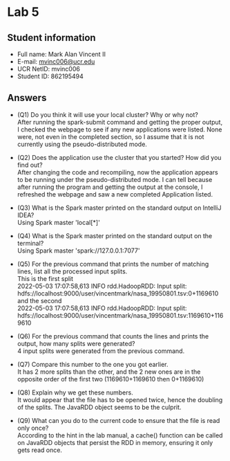 # Lab 5

## Student information

* Full name: Mark Alan Vincent II
* E-mail: mvinc006@ucr.edu
* UCR NetID: mvinc006
* Student ID: 862195494

## Answers

* (Q1) Do you think it will use your local cluster? Why or why not?  
After running the spark-submit command and getting the proper output, I checked the webpage
to see if any new applications were listed. None were, not even in the completed section, so I assume that it is
not currently using the pseudo-distributed mode.  


* (Q2) Does the application use the cluster that you started? How did you find out?  
After changing the code and recompiling, now the application appears to be running under the pseudo-distributed mode.
I can tell because after running the program and getting the output at the console, I refreshed the webpage and saw a
new completed Application listed.  


* (Q3) What is the Spark master printed on the standard output on IntelliJ IDEA?  
  Using Spark master 'local[*]'  


* (Q4) What is the Spark master printed on the standard output on the terminal?  
  Using Spark master 'spark://127.0.0.1:7077'  


* (Q5) For the previous command that prints the number of matching lines, list all the processed input splits.  
This is the first split  
2022-05-03 17:07:58,613 INFO rdd.HadoopRDD: Input split: hdfs://localhost:9000/user/vincentmark/nasa_19950801.tsv:0+1169610  
and the second  
2022-05-03 17:07:58,613 INFO rdd.HadoopRDD: Input split: hdfs://localhost:9000/user/vincentmark/nasa_19950801.tsv:1169610+1169610


* (Q6) For the previous command that counts the lines and prints the output, how many splits were generated?  
4 input splits were generated from the previous command.  


* (Q7) Compare this number to the one you got earlier.  
It has 2 more splits than the other, and the 2 new ones are in the opposite order of the first two (1169610+1169610 then 0+1169610)  


* (Q8) Explain why we get these numbers.  
It would appear that the file has to be opened twice, hence the doubling of the splits. 
The JavaRDD object seems to be the culprit.  


* (Q9) What can you do to the current code to ensure that the file is read only once?  
According to the hint in the lab manual, a cache() function can be called on JavaRDD objects that persist the RDD in
memory, ensuring it only gets read once.  
